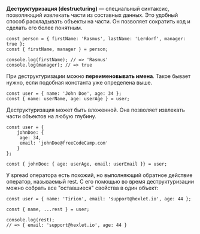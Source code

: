 **Деструктуризация (destructuring)** — специальный синтаксис, позволяющий извлекать части из составных данных. Это удобный способ раскладывать объекты на части. Он позволяет сократить код и сделать его более понятным.

    const person = { firstName: 'Rasmus', lastName: 'Lerdorf', manager: true };
    const { firstName, manager } = person;

    console.log(firstName); // => 'Rasmus'
    console.log(manager); // => true

При деструктуризации можно **переименовывать имена**. Такое бывает нужно, если подобная константа уже определена выше.

    const user = { name: 'John Doe', age: 34 };
    const { name: userName, age: userAge } = user;

Деструктуризация может быть вложенной. Она позволяет извлекать части объектов на любую глубину.

    const user = {
        johnDoe: { 
         age: 34,
         email: 'johnDoe@freeCodeCamp.com'
        }
    };

    const { johnDoe: { age: userAge, email: userEmail }} = user;

У spread оператора есть похожий, но выполняющий обратное действие оператор, называемый rest. С его помощью во время деструктуризации можно собрать все "оставшиеся" свойства в один объект:

    const user = { name: 'Tirion', email: 'support@hexlet.io', age: 44 };

    const { name, ...rest } = user;

    console.log(rest);
    // => { email: 'support@hexlet.io', age: 44 }